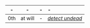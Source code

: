 -|-|-|-
:-:|:-:|:-:|:-
0th | at will |-| *[detect undead]*

[detect undead]: :d20spell:detect-undead